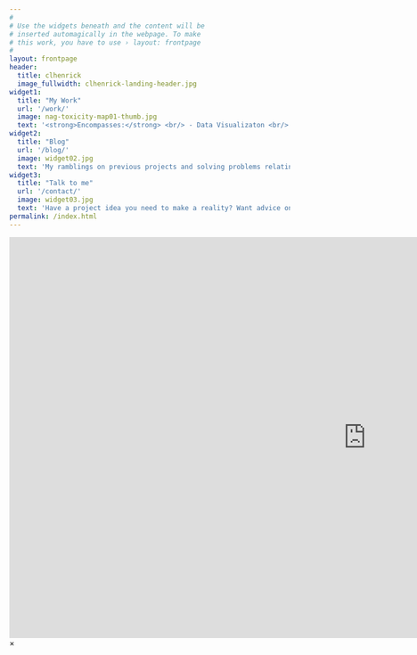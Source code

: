 ```yaml
---
#
# Use the widgets beneath and the content will be
# inserted automagically in the webpage. To make
# this work, you have to use › layout: frontpage
#
layout: frontpage
header:
  title: clhenrick
  image_fullwidth: clhenrick-landing-header.jpg
widget1:
  title: "My Work"
  url: '/work/'
  image: nag-toxicity-map01-thumb.jpg
  text: '<strong>Encompasses:</strong> <br/> - Data Visualizaton <br/> - Web Development<br/> - Cartographic Design<br/> - Open Source GIS<br/> - Data Wrangling'
widget2:
  title: "Blog"
  url: '/blog/'
  image: widget02.jpg
  text: 'My ramblings on previous projects and solving problems relating to the web, data, cartography, and design.' 
widget3:
  title: "Talk to me"
  url: '/contact/'
  image: widget03.jpg
  text: 'Have a project idea you need to make a reality? Want advice on how to take your data and get creative with it? Need a custom mapping solution? Or just want to say hello?'
permalink: /index.html
---
```


<div id="videoModal" class="reveal-modal large" data-reveal="">
  <div class="flex-video widescreen vimeo" style="display: block;">
    <iframe width="1280" height="720" src="https://www.youtube.com/embed/3b5zCFSmVvU" frameborder="0" allowfullscreen></iframe>
  </div>
  <a class="close-reveal-modal">&#215;</a>
</div>
